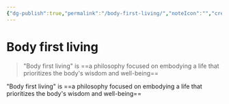 ```yaml
---
{"dg-publish":true,"permalink":"/body-first-living/","noteIcon":"","created":"2025-10-02T18:17:58.214+02:00","updated":"2025-10-02T18:20:40.617+02:00"}
---
```


# Body first living

> "Body first living" is ==a philosophy focused on embodying a life that prioritizes the body's wisdom and well-being==




"Body first living" is ==a philosophy focused on embodying a life that prioritizes the body's wisdom and well-being==






